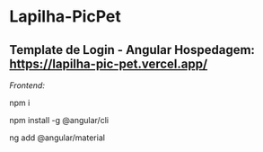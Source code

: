 # Lapilha-PicPet
Template de Login - Angular
Hospedagem: https://lapilha-pic-pet.vercel.app/
--------------------------------
<i>Frontend:</i>

npm i

npm install -g @angular/cli

ng add @angular/material
